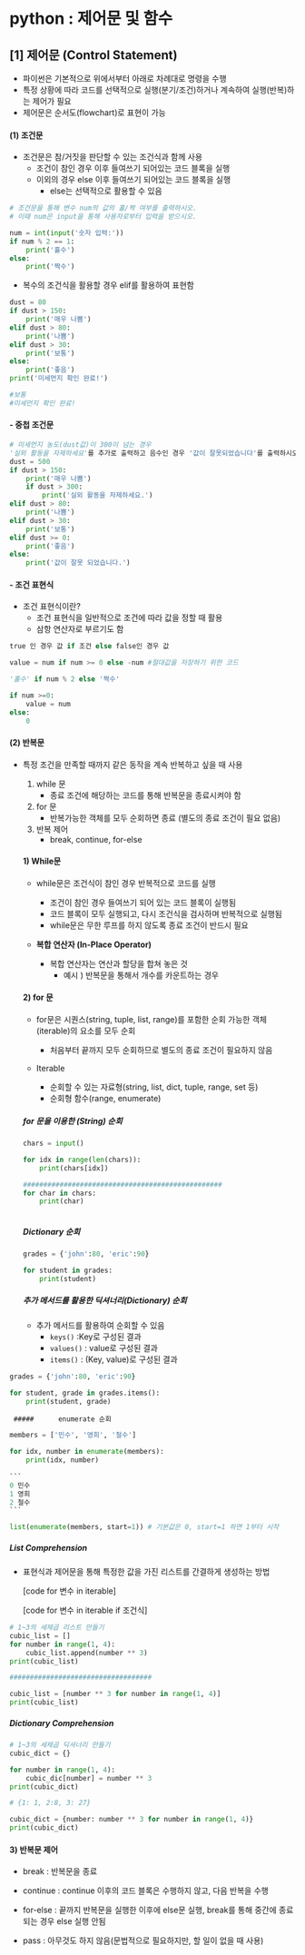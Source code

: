 # python : 제어문 및 함수  



## [1] 제어문 (Control Statement)

- 파이썬은 기본적으로 위에서부터 아래로 차례대로 명령을 수행
- 특정 상황에 따라 코드를 선택적으로 실행(분기/조건)하거나 계속하여 실행(반복)하는 제어가 필요
- 제어문은 순서도(flowchart)로 표현이 가능

####  (1) 조건문

- 조건문은 참/거짓을 판단할 수 있는 조건식과 함께 사용 
  - 조건이 참인 경우 이후 들여쓰기 되어있는 코드 블록을 실행
  - 이외의 경우 else 이후 들여쓰기 되어있는 코드 블록을 실행
    - else는 선택적으로 활용할 수 있음

```python
# 조건문을 통해 변수 num의 값의 홀/짝 여부를 출력하시오.
# 이때 num은 input을 통해 사용자로부터 입력을 받으시오.

num = int(input('숫자 입력:'))
if num % 2 == 1:
    print('홀수')
else:
    print('짝수')
```

- 복수의 조건식을 활용할 경우 elif를 활용하여 표현함

```python
dust = 80
if dust > 150:
    print('매우 나쁨')
elif dust > 80:
    print('나쁨')
elif dust > 30:
    print('보통')
else:
    print('좋음')
print('미세먼지 확인 완료!')

#보통
#미세먼지 확인 완료!
```

#### - 중첩 조건문

```python
# 미세먼지 농도(dust값)이 300이 넘는 경우
'실외 활동을 자제하세요'를 추가로 출력하고 음수인 경우 '값이 잘못되었습니다'를 출력하시오.
dust = 500
if dust > 150:
    print('매우 나쁨')
    if dust > 300:
        print('실외 활동을 자제하세요.')
elif dust > 80:
    print('나쁨')
elif dust > 30:
    print('보통')
elif dust >= 0:
    print('좋음')
else:
    print('값이 잘못 되었습니다.')
```

#### - 조건 표현식

- 조건 표현식이란?
  - 조건 표현식을 일반적으로 조건에 따라 값을 정할 때 활용
  - 삼항 연산자로 부르기도 함

```python
true 인 경우 값 if 조건 else false인 경우 값

value = num if num >= 0 else -num #절대값을 저장하기 위한 코드

'홀수' if num % 2 else '짝수'

if num >=0:
    value = num
else:
    0

```



#### (2) 반복문

- 특정 조건을 만족할 때까지 같은 동작을 계속 반복하고 싶을 때 사용

  1. while 문
     - 종료 조건에 해당하는 코드를 통해 반복문을 종료시켜야 함
  2. for 문
     - 반복가능한 객체를 모두 순회하면 종료 (별도의 종료 조건이 필요 없음)
  3. 반복 제어
     - break, continue, for-else

  #### 1) While문

  - while문은 조건식이 참인 경우 반복적으로 코드를 실행
    - 조건이 참인 경우 들여쓰기 되어 있는 코드 블록이 실행됨
    - 코드 블록이 모두 실행되고, 다시 조건식을 검사하며 반복적으로 실행됨
    - while문은 무한 루프를 하지 않도록 종료 조건이 반드시 필요

  - **복합 연산자 (In-Place Operator)**
    - 복합 연산자는 연산과 할당을 합쳐 놓은 것
      - 예시 ) 반복문을 통해서 개수를 카운트하는 경우

  #### 2) for 문

  - for문은 시퀀스(string, tuple, list, range)를 포함한 순회 가능한 객체(iterable)의 요소를 모두 순회
    - 처음부터 끝까지 모두 순회하므로 별도의 종료 조건이 필요하지 않음

  - Iterable
    - 순회할 수 있는 자료형(string, list, dict, tuple, range, set 등)
    - 순회형 함수(range, enumerate)

  ##### for 문을 이용한 (String) 순회

  ```python
  chars = input()
  
  for idx in range(len(chars)):
      print(chars[idx])
  
  #################################################
  for char in chars:
      print(char)
      
  ```

  ##### Dictionary 순회

  ```python
  grades = {'john':80, 'eric':90}
  
  for student in grades:
      print(student)
  ```

  ##### 추가 메서드를 활용한 딕셔너리(Dictionary) 순회

  - 추가 메서드를 활용하여 순회할 수 있음
    - `keys()` :Key로 구성된 결과
    - `values()` : value로 구성된 결과
    - `items()` : (Key, value)로 구성된 결과

```python
grades = {'john':80, 'eric':90}

for student, grade in grades.items():
    print(student, grade)
```

     ##### 		enumerate 순회

````python
members = ['민수', '영희', '철수']

for idx, number in enumerate(members):
    print(idx, number)
    
```
0 민수
1 영희
2 철수
```

list(enumerate(members, start=1)) # 기본값은 0, start=1 하면 1부터 시작
````

##### 		List Comprehension

- 표현식과 제어문을 통해 특정한 값을 가진 리스트를 간결하게 생성하는 방법

  [code for 변수 in iterable]

  [code for 변수 in iterable if 조건식]

```python
# 1~3의 세제곱 리스트 만들기
cubic_list = []
for number in range(1, 4):
    cubic_list.append(number ** 3)
print(cubic_list)

###################################

cubic_list = [number ** 3 for number in range(1, 4)]
print(cubic_list)
```



##### 		Dictionary Comprehension

```python
# 1~3의 세제곱 딕셔너리 만들기
cubic_dict = {}

for number in range(1, 4):
    cubic_dic[number] = number ** 3
print(cubic_dict)

# {1: 1, 2:8, 3: 27}

cubic_dict = {number: number ** 3 for number in range(1, 4)}
print(cubic_dict)
```



####  3) 반복문 제어

- break : 반복문을 종료

- continue : continue 이후의 코드 블록은 수행하지 않고, 다음 반복을 수행

- for-else : 끝까지 반복문을 실행한 이후에 else문 실행, break를 통해 중간에 종료되는 경우 else 실행 안됨

- pass : 아무것도 하지 않음(문법적으로 필요하지만, 할 일이 없을 때 사용)

  

